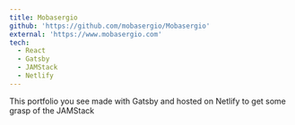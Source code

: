 ```yaml
---
title: Mobasergio
github: 'https://github.com/mobasergio/Mobasergio'
external: 'https://www.mobasergio.com'
tech:
  - React
  - Gatsby
  - JAMStack
  - Netlify
---
```

This portfolio you see made with Gatsby and hosted on Netlify to get some grasp of the JAMStack